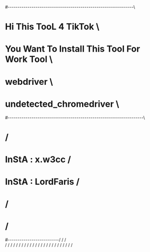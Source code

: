 #----------------------------------------------------------------\
# Hi This TooL 4 TikTok                                           \
# You Want To Install This Tool For Work Tool                      \ 
# webdriver                                                         \
# undetected_chromedriver                                            \
#---------------------------------------------------------------------\ 
#                               /
 #  InStA : x.w3cc             /                                          
 #  InStA : LordFaris         /                    
 #                           /                                     
#                           /
#--------------------------/
                          /
                         /                                    
                        /
                       /
                      /
                     /
                    /
                   /
                  / 
                 /
                / 
               /
              / 
             / 
            /
           /
          /
         /
        /
       /
      /
     /
    / 
   /
  / 
 / 
/

